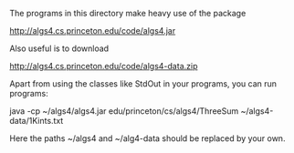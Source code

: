 The programs in this directory make heavy use of the package

http://algs4.cs.princeton.edu/code/algs4.jar

Also useful is to download

http://algs4.cs.princeton.edu/code/algs4-data.zip

Apart from using the classes like StdOut in your programs, you can run programs:

java -cp  ~/algs4/algs4.jar edu/princeton/cs/algs4/ThreeSum ~/algs4-data/1Kints.txt 

Here the paths ~/algs4 and ~/alg4-data should be replaced by your own.

